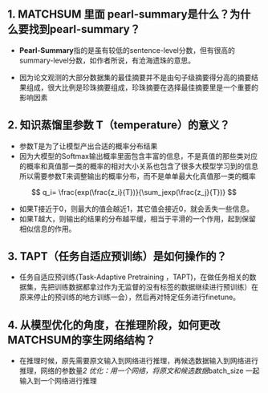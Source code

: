 ## 1. MATCHSUM 里面 pearl-summary是什么？为什么要找到pearl-summary？

+ **Pearl-Summary**指的是虽有较低的sentence-level分数，但有很高的summary-level分数，如作者所说，有沧海遗珠的意思。

+ 因为论文观测的大部分数据集的最佳摘要并不是由句子级摘要得分高的摘要结果组成，很大比例是珍珠摘要组成，珍珠摘要在选择最佳摘要里是一个重要的影响因素

## 2. 知识蒸馏里参数 T（temperature）的意义？

+ 参数T是为了让模型产出合适的概率分布结果
+ 因为大模型的Softmax输出概率里面包含丰富的信息，不是真值的那些类对应的概率和真值那一类的概率的相对大小关系也包含了很多大模型学习到的信息 所以需要参数T来调整输出的概率分布，而不是单单最大化真值那一类的概率

$$
q_i= \frac{exp(\frac{z_i}{T})}{\sum_jexp(\frac{z_j}{T})}
$$

+ 如果T接近于0，则最大的值会越近1，其它值会接近0，就会丢失一些信息。
+ 如果T越大，则输出的结果的分布越平缓，相当于平滑的一个作用，起到保留相似信息的作用。

## 3. TAPT（任务自适应预训练）是如何操作的？

+ 任务自适应预训练(Task-Adaptive Pretraining ，TAPT)，在做任务相关的数据集，先把训练数据都拿过作为无监督的没有标签的数据继续进行预训练）在原来停止的预训练的地方训练一会），然后再对特定任务进行finetune。

## 4. 从模型优化的角度，在推理阶段，如何更改MATCHSUM的孪生网络结构？

+ 在推理时候，原先需要原文输入到网络进行推理，再候选数据输入到网络进行推理，网络的参数量*2 优化：用一个网络，将原文和候选数据*batch_size 一起输入到一个网络进行推理







